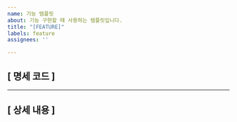 ```yaml
---
name: 기능 템플릿
about: 기능 구현할 때 사용하는 템플릿입니다.
title: "[FEATURE]"
labels: feature
assignees: ''

---
```


## [ 명세 코드 ]

---

## [ 상세 내용 ]
